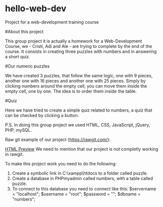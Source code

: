 # hello-web-dev
Project for a web-development training course

#About this project

This group project it is actually a homework for a Web-Development Course, we - Cristi, Adi and Ale - are trying to complete by the end of the course. It consists in creating three puzzles with numbers and in answering a short quiz.

#Our numeric puzzles

We have created 3 puzzles, that follow the same logic, one with 9 pieces, another one with 16 pieces and another one with 25 pieces. Simply by clicking numbers around the empty cell, you can move them inside the empty cell, one by one. The idea is to order them inside the table.

#Quiz

Here we have tried to create a simple quiz related to numbers, a quiz that can be checked by clicking a button.


P.S. In doing this group project we used HTML, CSS, JavaScript, jQuery, PHP, mySQL.


Raw git example of our project (https://rawgit.com/):

<a href="https://rawgit.com/alebichir/hello-web-dev/master/index.html">HTML Preview</a>
We need to mention that our project is not completly working in rawgit.

To make this project work you need to do the following:
1. Create a symbolic link in C:\xampp\htdocs to a folder called puzzle.
2. Create a database in PHPmyadmin called numbers, with a table called puzzle.
3. To connect to this database you need to connect like this:
$servername = "localhost";
$username = "root";
$password = "";
$dbname = "numbers";

